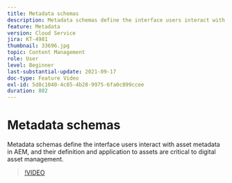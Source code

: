 ```yaml
---
title: Metadata schemas
description: Metadata schemas define the interface users interact with asset metadata in AEM, and their definition and application to assets are critical to digital asset management.
feature: Metadata
version: Cloud Service
jira: KT-4981
thumbnail: 33696.jpg
topic: Content Management
role: User
level: Beginner
last-substantial-update: 2021-09-17
doc-type: Feature Video
exl-id: 5d8c1040-4c85-4b28-9975-6fa0c899ccee
duration: 802
---
```

# Metadata schemas

Metadata schemas define the interface users interact with asset metadata in AEM, and their definition and application to assets are critical to digital asset management.

>[!VIDEO](https://video.tv.adobe.com/v/33696?quality=12&learn=on)

